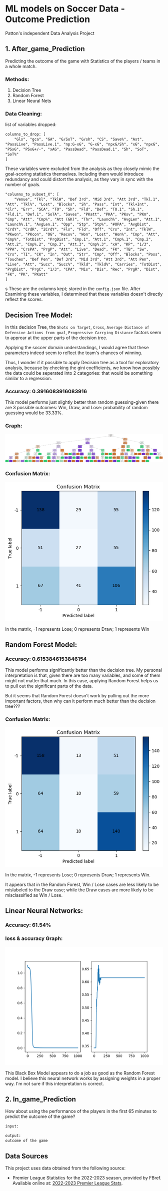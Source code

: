 # ML models on Soccer Data - Outcome Prediction

Patton's independent Data Analysis Project

## 1. After_game_Prediction

Predicting the outcome of the game with Statistics of the players / teams in a whole match.

### Methods:

1. Decision Tree
2. Random Forest
3. Linear Neural Nets

### Data Cleaning:

list of variables dropped:

```
columns_to_drop: [
    "Gls", "gca", "GA", "G/SoT", "G/sh", "CS", "Save%", "Ast", "PassLive", "PassLive.1", "np:G-xG", "G-xG", "npxG/Sh", "xG", "npxG", "PSxG", "PSxG+/-", "xAG", "PassDead", "PassDead.1", "Sh", "SoT", "SoT%"
]
```

These variables were excluded from the analysis as they closely mimic the goal-scoring statistics themselves. Including them would introduce redundancy and could distort the analysis, as they vary in sync with the number of goals.

```
"columns_to_subset_X": [
    "Venue", "Tkl", "TklW", "Def 3rd", "Mid 3rd", "Att 3rd", "Tkl.1", "Att", "Tkl%", "Lost", "Blocks", "Sh", "Pass", "Int", "Tkl+Int", "Clr", "Err", "SCA", "TO", "Sh", "Fld", "Def", "TO.1", "Sh.1", "Fld.1", "Def.1", "SoTA", "Saves", "PKatt", "PKA", "PKsv", "PKm", "Cmp", "Att", "Cmp%", "Att (GK)", "Thr", "Launch%", "AvgLen", "Att.1", "Launch%.1", "AvgLen.1", "Opp", "Stp", "Stp%", "#OPA", "AvgDist", "CrdY", "CrdR", "2CrdY", "Fls", "Fld", "Off", "Crs", "Int", "TklW", "PKwon", "PKcon", "OG", "Recov", "Won", "Lost", "Won%", "Cmp", "Att", "Cmp%", "TotDist", "PrgDist", "Cmp.1", "Att.1", "Cmp%.1", "Cmp.2", "Att.2", "Cmp%.2", "Cmp.3", "Att.3", "Cmp%.3", "xA", "KP", "1/3", "PPA", "CrsPA", "PrgP", "Att", "Live", "Dead", "FK", "TB", "Sw", "Crs", "TI", "CK", "In", "Out", "Str", "Cmp", "Off", "Blocks", "Poss", "Touches", "Def Pen", "Def 3rd", "Mid 3rd", "Att 3rd", "Att Pen", "Live", "Att", "Succ", "Succ%", "Tkld", "Tkld%", "Carries", "TotDist", "PrgDist", "PrgC", "1/3", "CPA", "Mis", "Dis", "Rec", "PrgR", "Dist", "FK", "PK", "PKatt"
]
```

s
These are the columns kept; stored in the `config.json` file. After Examining these variables, I determined that these variables doesn't directly reflect the scores.

## Decision Tree Model:

In this decision Tree, the `Shots on Target`, `Cross`, `Average Distance of Defensive Actions from goal`, `Progressive Carrying Distance` factors seem to apprear at the upper parts of the decision tree.

Applying the soccer domain understandings, I would agree that these parameters indeed seem to reflect the team's chances of winning.

Thus, I wonder if it possible to apply Decision tree as a tool for exploratory analysis, because by checking the gini coefficients, we know how possibly the data could be seperated into 2 categories: that would be something similar to a regression.

### Accuracy: 0.3916083916083916

This model performs just slightly better than random guessing-given there are 3 possible outcomes: Win, Draw, and Lose: probability of random guessing would be 33.33%.

### Graph:

<img src="result/After_game_Prediction/Premier-League-2022-2023/decision_tree_all.png">

### Confusion Matrix:

<img src="result/After_game_Prediction/Premier-League-2022-2023/confusion_matrix_decision_tree.png">

In the matrix, -1 represents Lose; 0 represents Draw; 1 represents Win

## Random Forest Model:

### Accuracy: 0.6153846153846154

This model performs significantly better than the decision tree. My personal interpretation is that, given there are too many variables, and some of them might not matter that much. In this case, applying Random Forest helps us to pull out the significant parts of the data.

But it seems that Random Forest doesn't work by pulling out the more important factors, then why can it perform much better than the decision tree???

### Confusion Matrix:

<img src="result/After_game_Prediction/Premier-League-2022-2023/confusion_matrix_random_forest.png">

In the matrix, -1 represents Lose; 0 represents Draw; 1 represents Win.

It appears that in the Random Forest, Win / Lose cases are less likely to be mislabeled to the Draw case; while the Draw cases are more likely to be misclassified as Win / Lose.

## Linear Neural Networks:

### Accuracy: 61.54%

### loss & accuracy Graph:

<img src="result/After_game_Prediction/Premier-League-2022-2023/loss_acc_plot.png">

This Black Box Model appears to do a job as good as the Random Forest model. I believe this neural network works by assigning weights in a proper way. I'm not sure if this interpretation is correct.

## 2. In_game_Prediction

How about using the performance of the players in the first 65 minutes to predict the outcome of the game?

```
input:

```

```
output:
outcome of the game
```

## Data Sources

This project uses data obtained from the following source:

- Premier League Statistics for the 2022-2023 season, provided by FBref. Available online at: [2022-2023 Premier League Stats](https://fbref.com/en/comps/9/2022-2023/2022-2023-Premier-League-Stats).
